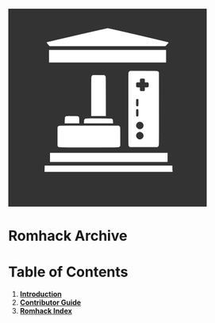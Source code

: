 ![videogame archive](./docs/brand/videogame-archive-(alt).png "Videogame Archive")

# Romhack Archive

# Table of Contents
1. [**Introduction**](./INTRODUCTION.md)
2. [**Contributor Guide**](./CONTRIBUTOR-GUIDE.md)
3. [**Romhack Index**](./docs/file-index/index.html)
